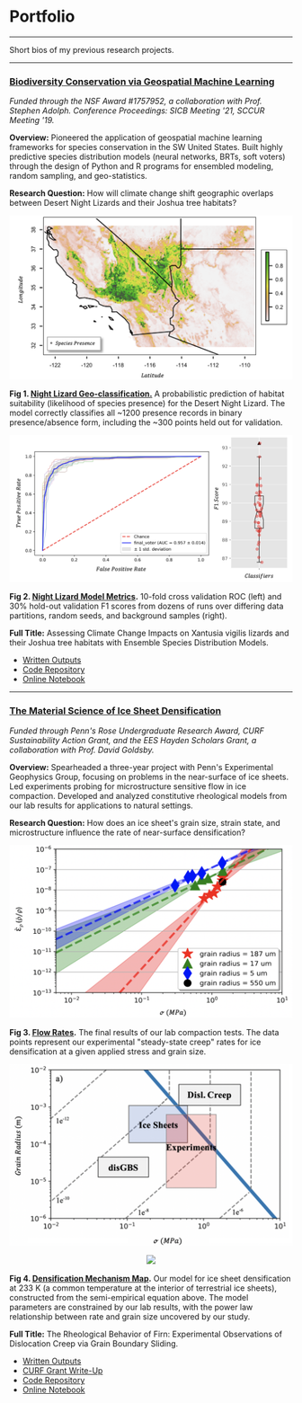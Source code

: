 # Portfolio

---

Short bios of my previous research projects. 

---

### <ins>Biodiversity Conservation via Geospatial Machine Learning </ins>

*Funded through the NSF Award #1757952, a collaboration with Prof. Stephen Adolph. Conference Proceedings: SICB Meeting '21, SCCUR Meeting '19.*

**Overview:** Pioneered the application of geospatial machine learning frameworks for species conservation in the SW United States. Built highly predictive species distribution models (neural networks, BRTs, soft voters) through the design of Python and R programs for ensembled modeling, random sampling, and geo-statistics. 

**Research Question:** How will climate change shift geographic overlaps between Desert Night Lizards and their Joshua tree habitats?

<img src="images/range.png?raw=true"/> 

**Fig 1. <ins><a target="_blank" rel="noopener noreferrer" href="https://github.com/daniel-furman/PySDMs">Night Lizard Geo-classification.</a></ins>** A probabilistic prediction of habitat suitability (likelihood of species presence) for the Desert Night Lizard. The model correctly classifies all ~1200 presence records in binary presence/absence form, including the ~300 points held out for validation.

<img src="images/auc.png?raw=true"/>

**Fig 2. <ins><a target="_blank" rel="noopener noreferrer" href="https://github.com/daniel-furman/PySDMs">Night Lizard Model Metrics</a></ins>.** 10-fold cross validation ROC (left) and 30% hold-out validation F1 scores from dozens of runs over differing data partitions, random seeds, and background samples (right). 

**Full Title:** Assessing Climate Change Impacts on Xantusia vigilis lizards and their Joshua tree habitats with Ensemble Species Distribution Models.

* <a target="_blank" rel="noopener noreferrer" href="https://drive.google.com/drive/folders/15nZUMuGLiINuhSuP6DJ6hg27YKZxeC9A?usp=sharing">Written Outputs</a><br>
* <a target="_blank" rel="noopener noreferrer" href="https://github.com/daniel-furman/PySDMs">Code Repository</a><br>
* <a target="_blank" rel="noopener noreferrer" href="https://nbviewer.jupyter.org/github/daniel-furman/ensemble-climate-projections/blob/main/Comparing_MLs.ipynb">Online Notebook</a>

---

### <ins>The Material Science of Ice Sheet Densification</ins>

*Funded through Penn's Rose Undergraduate Research Award, CURF Sustainability Action Grant, and the EES Hayden Scholars Grant, a collaboration with Prof. David Goldsby.*

**Overview:** Spearheaded a three-year project with Penn's Experimental Geophysics Group, focusing on problems in the near-surface of ice sheets. Led experiments probing for microstructure sensitive flow in ice compaction. Developed and analyzed constitutive rheological models from our lab results for applications to natural settings. 

**Research Question:** How does an ice sheet's grain size, strain state, and microstructure influence the rate of near-surface densification? 

<img src="images/exp-interv.png?raw=true"/>

**Fig 3. <ins><a target="_blank" rel="noopener noreferrer" href="https://github.com/daniel-furman/ice-densification-research/blob/master/exp_confidence_intervals.py">Flow Rates</a></ins>.** The final results of our lab compaction tests. The data points represent our experimental "steady-state creep" rates for ice densification at a given applied stress and grain size. 

<img src="images/map.png?raw=true"/>

<p align="center"><img src="https://render.githubusercontent.com/render/math?math=\frac{\dot{\rho}}{\rho_{ice}} (dens. rate) = \frac{2{\A}(1-{\rho}r)}{(1-(1-{\rho}r)^{1/n})^{n}} (\frac{2\sigma}{n})^{n} exp(\frac{-Q}{RT})d^{-p}"> </p>

**Fig 4. <ins><a target="_blank" rel="noopener noreferrer" href="https://github.com/daniel-furman/ice-densification-research/blob/master/mechanism_maps.py">Densification Mechanism Map</a></ins>.** Our model for ice sheet densification at 233 K (a common temperature at the interior of terrestrial ice sheets), constructed from the semi-empirical equation above. The model parameters are constrained by our lab results, with the power law relationship between rate and grain size uncovered by our study. 

**Full Title:** The Rheological Behavior of Firn: Experimental Observations of Dislocation Creep via Grain Boundary Sliding.

* <a target="_blank" rel="noopener noreferrer" href="https://drive.google.com/drive/folders/1eDXEeZ1x04-mp7oUI9cQi2PNBXxXor5x?usp=sharing">Written Outputs</a>
* <a target="_blank" rel="noopener noreferrer" href="https://www.curf.upenn.edu/project/furman-daniel-experimental-ice-compaction">CURF Grant Write-Up</a>
* <a target="_blank" rel="noopener noreferrer" href="https://github.com/daniel-furman/ice-densification-research">Code Repository</a><br>
* <a target="_blank" rel="noopener noreferrer" href="https://nbviewer.jupyter.org/github/daniel-furman/ice-densification-research/blob/master/Firn_notebook.ipynb">Online Notebook</a>

